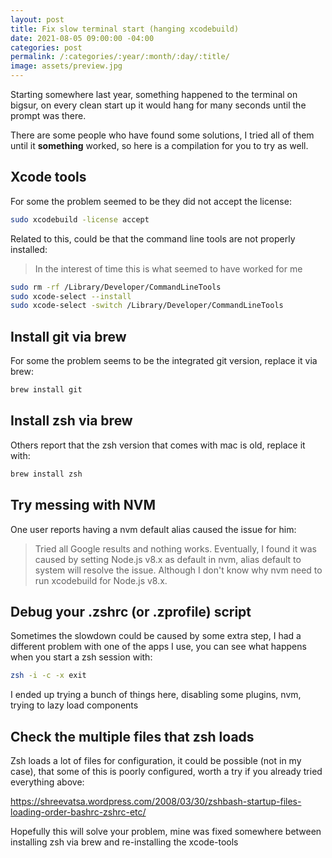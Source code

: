 ```yaml
---
layout: post
title: Fix slow terminal start (hanging xcodebuild)
date: 2021-08-05 09:00:00 -04:00
categories: post
permalink: /:categories/:year/:month/:day/:title/
image: assets/preview.jpg
---
```


Starting somewhere last year, something happened to the terminal on bigsur, on every clean start up it would hang for many seconds until the prompt was there.

There are some people who have found some solutions, I tried all of them until it **something** worked, so here is a compilation for you to try as well.

## Xcode tools

For some the problem seemed to be they did not accept the license:

```bash
sudo xcodebuild -license accept
```

Related to this, could be that the command line tools are not properly installed:

> In the interest of time this is what seemed to have worked for me

```bash
sudo rm -rf /Library/Developer/CommandLineTools
sudo xcode-select --install
sudo xcode-select -switch /Library/Developer/CommandLineTools
```

## Install git via brew

For some the problem seems to be the integrated git version, replace it via brew:

```bash
brew install git
```

## Install zsh via brew

Others report that the zsh version that comes with mac is old, replace it with:

```bash
brew install zsh
```

## Try messing with NVM

One user reports having a nvm default alias caused the issue for him:

> Tried all Google results and nothing works. Eventually, I found it was caused by setting Node.js v8.x as default in nvm, alias default to system will resolve the issue. Although I don't know why nvm need to run xcodebuild for Node.js v8.x.

## Debug your .zshrc (or .zprofile) script

Sometimes the slowdown could be caused by some extra step, I had a different problem with one of the apps I use, you can see what happens when you start a zsh session with:

```bash
zsh -i -c -x exit
```

I ended up trying a bunch of things here, disabling some plugins, nvm, trying to lazy load components

## Check the multiple files that zsh loads

Zsh loads a lot of files for configuration, it could be possible (not in my case), that some of this is poorly configured, worth a try if you already tried everything above:

https://shreevatsa.wordpress.com/2008/03/30/zshbash-startup-files-loading-order-bashrc-zshrc-etc/

Hopefully this will solve your problem, mine was fixed somewhere between installing zsh via brew and re-installing the xcode-tools
